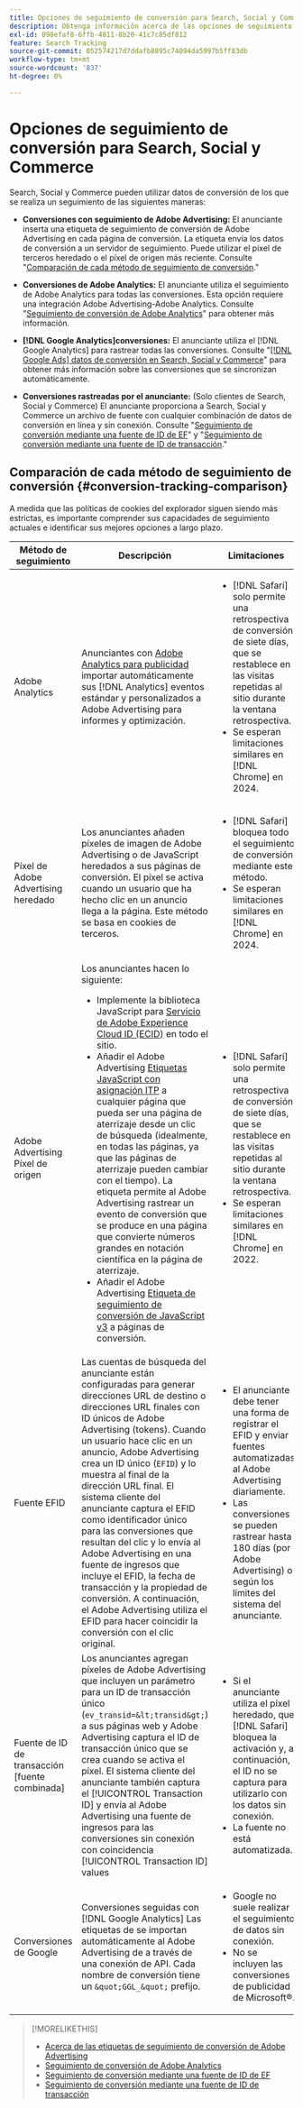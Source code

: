 ```yaml
---
title: Opciones de seguimiento de conversión para Search, Social y Commerce
description: Obtenga información acerca de las opciones de seguimiento de conversión para Search, Social y Commerce.
exl-id: 098efaf8-6ffb-4811-8b20-41c7c85df812
feature: Search Tracking
source-git-commit: 052574217d7ddafb8895c74094da5997b5ff83db
workflow-type: tm+mt
source-wordcount: '837'
ht-degree: 0%

---
```


# Opciones de seguimiento de conversión para Search, Social y Commerce

Search, Social y Commerce pueden utilizar datos de conversión de los que se realiza un seguimiento de las siguientes maneras:

* **Conversiones con seguimiento de Adobe Advertising:** El anunciante inserta una etiqueta de seguimiento de conversión de Adobe Advertising en cada página de conversión. La etiqueta envía los datos de conversión a un servidor de seguimiento. Puede utilizar el píxel de terceros heredado o el píxel de origen más reciente. Consulte &quot;[Comparación de cada método de seguimiento de conversión](#conversion-tracking-comparison).&quot;

* **Conversiones de Adobe Analytics:** El anunciante utiliza el seguimiento de Adobe Analytics para todas las conversiones. Esta opción requiere una integración Adobe Advertising-Adobe Analytics. Consulte &quot;[Seguimiento de conversión de Adobe Analytics](conversion-tracking-analytics.md)&quot; para obtener más información.

* **[!DNL Google Analytics]conversiones:** El anunciante utiliza el [!DNL Google Analytics] para rastrear todas las conversiones. Consulte &quot;[[!DNL Google Ads] datos de conversión en Search, Social y Commerce](/help/search-social-commerce/campaign-management/introduction/google-conversion-data.md)&quot; para obtener más información sobre las conversiones que se sincronizan automáticamente.

* **Conversiones rastreadas por el anunciante:** (Solo clientes de Search, Social y Commerce) El anunciante proporciona a Search, Social y Commerce un archivo de fuente con cualquier combinación de datos de conversión en línea y sin conexión. Consulte &quot;[Seguimiento de conversión mediante una fuente de ID de EF](feed-efid.md)&quot; y &quot;[Seguimiento de conversión mediante una fuente de ID de transacción](feed-transaction-id.md).&quot;

## Comparación de cada método de seguimiento de conversión {#conversion-tracking-comparison}

A medida que las políticas de cookies del explorador siguen siendo más estrictas, es importante comprender sus capacidades de seguimiento actuales e identificar sus mejores opciones a largo plazo.

| Método de seguimiento | Descripción | Limitaciones | Ventajas | ¿Recomendado? |
|----|----|----|----|----|
| Adobe Analytics | Anunciantes con [Adobe Analytics para publicidad](https://experienceleague.adobe.com/docs/advertising/integrations/analytics/overview.html) importar automáticamente sus [!DNL Analytics] eventos estándar y personalizados a Adobe Advertising para informes y optimización. | <ul><li>[!DNL Safari] solo permite una retrospectiva de conversión de siete días, que se restablece en las visitas repetidas al sitio durante la ventana retrospectiva.</li><li> Se esperan limitaciones similares en [!DNL Chrome] en 2024.</li></ul> | <ul><li>Integración perfecta con [!DNL Analytics]</li> <li>Consulte los datos de búsqueda de pago en [!DNL Analytics] Analysis Workspace</li><li>Ventajas más allá de la búsqueda de pago</li></ul> | Sí |
| Píxel de Adobe Advertising heredado | Los anunciantes añaden píxeles de imagen de Adobe Advertising o de JavaScript heredados a sus páginas de conversión. El píxel se activa cuando un usuario que ha hecho clic en un anuncio llega a la página. Este método se basa en cookies de terceros. | <ul><li>[!DNL Safari] bloquea todo el seguimiento de conversión mediante este método.</li><li>Se esperan limitaciones similares en [!DNL Chrome] en 2024.</li></ul> | El píxel ya está implementado. Sin embargo, aún debe [implementar la etiqueta de asignación ITP adicional](itp-conversion-mapping-tag.md).<br><br>Recomendación: cambie al píxel de origen. | No |
| Adobe Advertising Píxel de origen | Los anunciantes hacen lo siguiente: <ul><li>Implemente la biblioteca JavaScript para [Servicio de Adobe Experience Cloud ID (ECID)](https://experienceleague.adobe.com/docs/id-service/using/intro/overview.html) en todo el sitio.</li><li>Añadir el Adobe Advertising [Etiquetas JavaScript con asignación ITP](itp-conversion-mapping-tag.md) a cualquier página que pueda ser una página de aterrizaje desde un clic de búsqueda (idealmente, en todas las páginas, ya que las páginas de aterrizaje pueden cambiar con el tiempo). La etiqueta permite al Adobe Advertising rastrear un evento de conversión que se produce en una página que convierte números grandes en notación científica en la página de aterrizaje.</li><li>Añadir el Adobe Advertising [Etiqueta de seguimiento de conversión de JavaScript v3](format-conversion-tag-jsv3.md) a páginas de conversión.</li></ul> | <ul><li>[!DNL Safari] solo permite una retrospectiva de conversión de siete días, que se restablece en las visitas repetidas al sitio durante la ventana retrospectiva.</li><li>Se esperan limitaciones similares en [!DNL Chrome] en 2022.</li></ul> | [!DNL Safari] rastrea conversiones durante la retrospectiva de siete días. Debido a que la retrospectiva se restablece en visitas repetidas al sitio durante la ventana retrospectiva, la limitación no afecta a todo [!DNL Safari] usuarios. | No |
| Fuente EFID | Las cuentas de búsqueda del anunciante están configuradas para generar direcciones URL de destino o direcciones URL finales con ID únicos de Adobe Advertising (tokens). Cuando un usuario hace clic en un anuncio, Adobe Advertising crea un ID único (`EFID`) y lo muestra al final de la dirección URL final. El sistema cliente del anunciante captura el EFID como identificador único para las conversiones que resultan del clic y lo envía al Adobe Advertising en una fuente de ingresos que incluye el EFID, la fecha de transacción y la propiedad de conversión. A continuación, el Adobe Advertising utiliza el EFID para hacer coincidir la conversión con el clic original. | <ul><li>El anunciante debe tener una forma de registrar el EFID y enviar fuentes automatizadas al Adobe Advertising diariamente.</li><li>Las conversiones se pueden rastrear hasta 180 días (por Adobe Advertising) o según los límites del sistema del anunciante.</li></ul> | <ul><li>Este método utiliza datos de conversión de origen, por lo que no se ve afectado por las limitaciones de cookies de terceros.</li><li>Las conversiones en línea y sin conexión se pueden enviar en una fuente.</li><li>No se requieren cambios de código ni etiquetas para el sitio.</li></ul> | Sí |
| Fuente de ID de transacción [fuente combinada] | Los anunciantes agregan píxeles de Adobe Advertising que incluyen un parámetro para un ID de transacción único (`ev_transid=&lt;transid&gt;`) a sus páginas web y Adobe Advertising captura el ID de transacción único que se crea cuando se activa el píxel. El sistema cliente del anunciante también captura el [!UICONTROL Transaction ID] y envía al Adobe Advertising una fuente de ingresos para las conversiones sin conexión con coincidencia [!UICONTROL Transaction ID] values | <ul><li>Si el anunciante utiliza el píxel heredado, que [!DNL Safari] bloquea la activación y, a continuación, el ID no se captura para utilizarlo con los datos sin conexión.</li><li>La fuente no está automatizada.</li></ul> | <ul><li>Si implementa el píxel de origen, la variable [!UICONTROL Transaction ID] se captura en [!DNL Safari].</li><li>Proporciona seguimiento de eventos de conversión sin conexión/aprobados.</li></ul> | No |
| Conversiones de Google | Conversiones seguidas con [!DNL Google Analytics] Las etiquetas de se importan automáticamente al Adobe Advertising de a través de una conexión de API. Cada nombre de conversión tiene un `&quot;GGL_&quot;` prefijo. | <ul><li>Google no suele realizar el seguimiento de datos sin conexión.</li><li>No se incluyen las conversiones de publicidad de Microsoft®.</li></ul> | Google utiliza el aprendizaje automático para extrapolar &quot;[conversiones modeladas](https://support.google.com/google-ads/answer/10081327).&quot; | No |

<table style="table-layout:auto">

<!--
| Microsoft Advertising Conversions | Conversions tracked with Microsoft Advertising universal event tags (UET) are automatically imported to Adobe Advertising via an API connection. Each conversion name has a &quot;???&quot; prefix. | Microsoft Advertising typically doesn't track offline data. Google conversions aren't included. | ?? | No |
-->

>[!MORELIKETHIS]
>
>* [Acerca de las etiquetas de seguimiento de conversión de Adobe Advertising](/help/search-social-commerce/tracking/conversion-tracking-advertising.md)
>* [Seguimiento de conversión de Adobe Analytics](/help/search-social-commerce/tracking/conversion-tracking-analytics.md)
>* [Seguimiento de conversión mediante una fuente de ID de EF](/help/search-social-commerce/tracking/feed-efid.md)
>* [Seguimiento de conversión mediante una fuente de ID de transacción](/help/search-social-commerce/tracking/feed-transaction-id.md)
